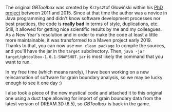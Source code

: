 The original *GBToolbox* was created by Krzysztof Głowiński within his
[PhD project](http://www.imim.pl/personal/adam.morawiec/A_Morawiec_Web_Page/S/K_Glowinski/Dissertation.html)
between 2011 and 2015.
Since at that time the author was a novice in Java programming and
didn't know software development processes nor best practices,
the code is **really bad** in terms of style, duplications, etc.
Still, it allowed for getting nice scientific results by me and
my colleagues.
As a New Year's resolution and in order to make the code at least a little more maintainable,
it was transformed to a Maven project early 2019.
Thanks to that, you can now use ```mvn clean package``` to compile the sources,
and you'll have the jar in the ```target``` subdirectory.
Then, ```java -jar target/gbtoolbox-1.0.1-SNAPSHOT.jar```
is most likely the command that you want to run.

In my free time (which means rarely), I have been working
on a new reincarnation of software for grain boundary analysis,
so we may be lucky enough to see it one day :)

I also took a piece of the new mystical code
and attached it to this original one using a duct tape
allowing for import of grain boundary data from 
the latest version of DREAM.3D (6.5), 
so *GBToolbox* is back in the game.